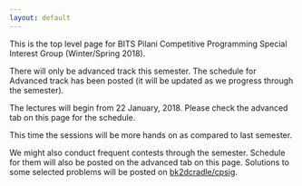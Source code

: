 ```yaml
---
layout: default
---
```


<!-- img class="profile-picture" src="sherlock.jpg" -->

This is the top level page for BITS Pilani Competitive Programming Special
Interest Group (Winter/Spring 2018).

There will only be advanced track this semester. The schedule
for Advanced track has been posted (it will be updated as we progress through
the semester).

The lectures will begin from 22 January, 2018. Please
check the advanced tab on this page for the schedule.

This time the sessions will be more hands on as compared to last semester.

We might also conduct frequent contests through the semester. Schedule for them will also
be posted on the advanced tab on this page. Solutions to some selected
problems will be posted on [bk2dcradle/cpsig](https://github.com/bk2dcradle/cpsig).
